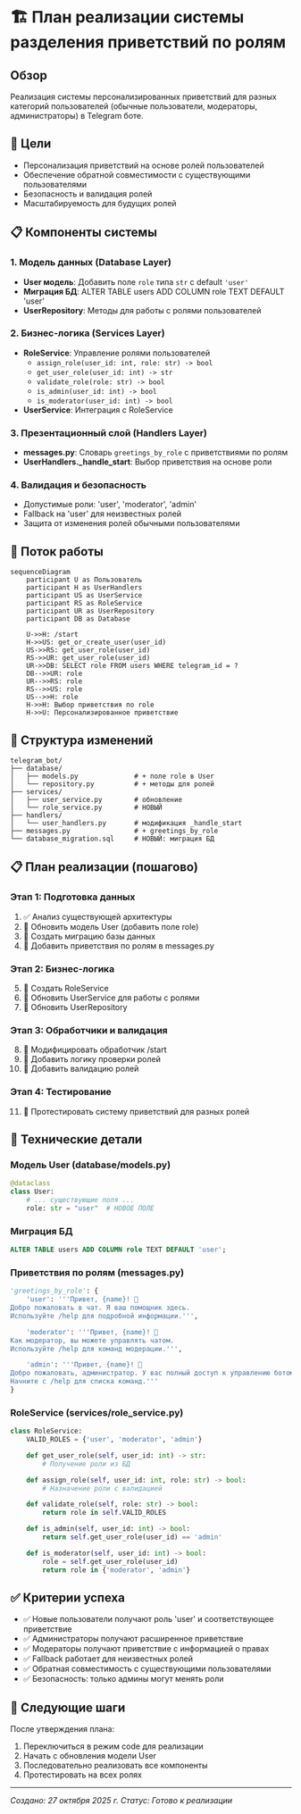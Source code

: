 # 🏗 План реализации системы разделения приветствий по ролям

## Обзор

Реализация системы персонализированных приветствий для разных категорий пользователей (обычные пользователи, модераторы, администраторы) в Telegram боте.

## 🎯 Цели

- Персонализация приветствий на основе ролей пользователей
- Обеспечение обратной совместимости с существующими пользователями
- Безопасность и валидация ролей
- Масштабируемость для будущих ролей

## 📋 Компоненты системы

### 1. Модель данных (Database Layer)
- **User модель**: Добавить поле `role` типа `str` с default `'user'`
- **Миграция БД**: ALTER TABLE users ADD COLUMN role TEXT DEFAULT 'user'
- **UserRepository**: Методы для работы с ролями пользователей

### 2. Бизнес-логика (Services Layer)
- **RoleService**: Управление ролями пользователей
  - `assign_role(user_id: int, role: str) -> bool`
  - `get_user_role(user_id: int) -> str`
  - `validate_role(role: str) -> bool`
  - `is_admin(user_id: int) -> bool`
  - `is_moderator(user_id: int) -> bool`
- **UserService**: Интеграция с RoleService

### 3. Презентационный слой (Handlers Layer)
- **messages.py**: Словарь `greetings_by_role` с приветствиями по ролям
- **UserHandlers._handle_start**: Выбор приветствия на основе роли

### 4. Валидация и безопасность
- Допустимые роли: 'user', 'moderator', 'admin'
- Fallback на 'user' для неизвестных ролей
- Защита от изменения ролей обычными пользователями

## 🔄 Поток работы

```mermaid
sequenceDiagram
    participant U as Пользователь
    participant H as UserHandlers
    participant US as UserService
    participant RS as RoleService
    participant UR as UserRepository
    participant DB as Database

    U->>H: /start
    H->>US: get_or_create_user(user_id)
    US->>RS: get_user_role(user_id)
    RS->>UR: get_user_role(user_id)
    UR->>DB: SELECT role FROM users WHERE telegram_id = ?
    DB-->>UR: role
    UR-->>RS: role
    RS-->>US: role
    US-->>H: role
    H->>H: Выбор приветствия по role
    H->>U: Персонализированное приветствие
```

## 📁 Структура изменений

```
telegram_bot/
├── database/
│   ├── models.py              # + поле role в User
│   └── repository.py          # + методы для ролей
├── services/
│   ├── user_service.py        # обновление
│   └── role_service.py        # НОВЫЙ
├── handlers/
│   └── user_handlers.py       # модификация _handle_start
├── messages.py                # + greetings_by_role
└── database_migration.sql     # НОВЫЙ: миграция БД
```

## 📋 План реализации (пошагово)

### Этап 1: Подготовка данных
1. ✅ Анализ существующей архитектуры
2. 🔄 Обновить модель User (добавить поле role)
3. 🔄 Создать миграцию базы данных
4. 🔄 Добавить приветствия по ролям в messages.py

### Этап 2: Бизнес-логика
5. 🔄 Создать RoleService
6. 🔄 Обновить UserService для работы с ролями
7. 🔄 Обновить UserRepository

### Этап 3: Обработчики и валидация
8. 🔄 Модифицировать обработчик /start
9. 🔄 Добавить логику проверки ролей
10. 🔄 Добавить валидацию ролей

### Этап 4: Тестирование
11. 🔄 Протестировать систему приветствий для разных ролей

## 🔧 Технические детали

### Модель User (database/models.py)
```python
@dataclass
class User:
    # ... существующие поля ...
    role: str = "user"  # НОВОЕ ПОЛЕ
```

### Миграция БД
```sql
ALTER TABLE users ADD COLUMN role TEXT DEFAULT 'user';
```

### Приветствия по ролям (messages.py)
```python
'greetings_by_role': {
    'user': '''Привет, {name}! 👋
Добро пожаловать в чат. Я ваш помощник здесь.
Используйте /help для подробной информации.''',

    'moderator': '''Привет, {name}! 👋
Как модератор, вы можете управлять чатом.
Используйте /help для команд модерации.''',

    'admin': '''Привет, {name}! 👋
Добро пожаловать, администратор. У вас полный доступ к управлению ботом.
Начните с /help для списка команд.'''
}
```

### RoleService (services/role_service.py)
```python
class RoleService:
    VALID_ROLES = {'user', 'moderator', 'admin'}

    def get_user_role(self, user_id: int) -> str:
        # Получение роли из БД

    def assign_role(self, user_id: int, role: str) -> bool:
        # Назначение роли с валидацией

    def validate_role(self, role: str) -> bool:
        return role in self.VALID_ROLES

    def is_admin(self, user_id: int) -> bool:
        return self.get_user_role(user_id) == 'admin'

    def is_moderator(self, user_id: int) -> bool:
        role = self.get_user_role(user_id)
        return role in {'moderator', 'admin'}
```

## ✅ Критерии успеха

- ✅ Новые пользователи получают роль 'user' и соответствующее приветствие
- ✅ Администраторы получают расширенное приветствие
- ✅ Модераторы получают приветствие с информацией о правах
- ✅ Fallback работает для неизвестных ролей
- ✅ Обратная совместимость с существующими пользователями
- ✅ Безопасность: только админы могут менять роли

## 🚀 Следующие шаги

После утверждения плана:
1. Переключиться в режим code для реализации
2. Начать с обновления модели User
3. Последовательно реализовать все компоненты
4. Протестировать на всех ролях

---
*Создано: 27 октября 2025 г.*
*Статус: Готово к реализации*